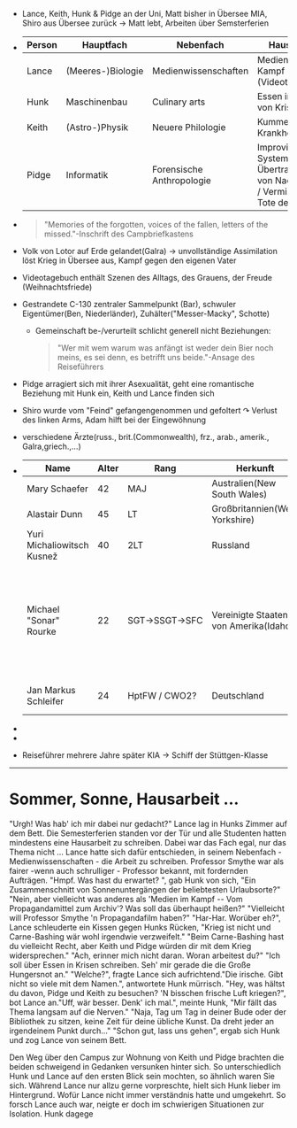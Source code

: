 - Lance, Keith, Hunk & Pidge an der Uni, Matt bisher in Übersee MIA, Shiro aus Übersee zurück $\to$ Matt lebt, Arbeiten über Semsterferien

- | Person | Hauptfach         | Nebenfach                 | Hausarbeit                                                                             |
  | ------ | ----------------- | ------------------------- | -------------------------------------------------------------------------------------- |
  | Lance  | (Meeres-)Biologie | Medienwissenschaften      | Medien im Kampf (Videotagebuch)                                                        |
  | Hunk   | Maschinenbau      | Culinary arts             | Essen in Zeiten von Krisen                                                             |
  | Keith  | (Astro-)Physik    | Neuere Philologie         | Kummer, Krankheit, Krieg                                                               |
  | Pidge  | Informatik        | Forensische Anthropologie | Improvisierte Systeme zur Übertragung von Nachrichten / Vermisste und Tote des Krieges |

- > "Memories of the forgotten, voices of the fallen, letters of the missed."-Inschrift des Campbriefkastens

- Volk von Lotor auf Erde gelandet(Galra) $\to$ unvollständige Assimilation löst Krieg in Übersee aus, Kampf gegen den eigenen Vater

- Videotagebuch enthält Szenen des Alltags, des Grauens, der Freude (Weihnachtsfriede)

- Gestrandete C-130 zentraler Sammelpunkt (Bar), schwuler Eigentümer(Ben, Niederländer), Zuhälter("Messer-Macky", Schotte)
  
  - Gemeinschaft be-/verurteilt schlicht generell nicht Beziehungen:
    
    > "Wer mit wem warum was anfängt ist weder dein Bier noch meins, es sei denn, es betrifft uns beide."-Ansage des Reiseführers

- Pidge arragiert sich mit ihrer Asexualität, geht eine romantische Beziehung mit Hunk ein, Keith und Lance finden sich

- Shiro wurde vom "Feind" gefangengenommen und gefoltert $\curvearrowright$ Verlust des linken Arms, Adam hilft bei der Eingewöhnung

- verschiedene Ärzte(russ., brit.(Commonwealth), frz., arab., amerik., Galra,griech.,$\dots$)

- | Name                       | Alter | Rang                 | Herkunft                              | Auftrag                                 | Zweig     | Auszeichnungen                                                                                            | Weiteres    |
  | -------------------------- | ----- | -------------------- | ------------------------------------- | --------------------------------------- | --------- | --------------------------------------------------------------------------------------------------------- | ----------- |
  | Mary Schaefer              | 42    | MAJ                  | Australien(New South Wales)           | Oberschwester                           | Army      | NSC                                                                                                       |             |
  | Alastair Dunn              | 45    | LT                   | Großbritannien(West Yorkshire)        | Chefchirurg                             | Navy      | Purple Heart                                                                                              |             |
  | Yuri Michaliowitsch Kusnež | 40    | 2LT                  | Russland                              | Geistlicher                             | Air Force |                                                                                                           |             |
  | Michael "Sonar" Rourke     | 22    | SGT$\to$SSGT$\to$SFC | Vereinigte Staaten von Amerika(Idaho) | Kompagnieschreiber                      | Army      | 2x Purple Heart, Army Achievement Medal, Logistikorden in Gold mit Brillianten (Walter-O'Reilly-Medaille) | Demisexuell |
  | Jan Markus Schleifer       | 24    | HptFW / CWO2?        | Deutschland                           | Sanitäter / Hilfschirurg / Kundschafter | Raben     | 4x Purple Heart, mehrere Narben                                                                           |             |

- 

- 

- Reiseführer mehrere Jahre später KIA $\to$ Schiff der Stüttgen-Klasse

---

# Sommer, Sonne, Hausarbeit $\dots$

"Urgh! Was hab' ich mir dabei nur gedacht?"
Lance lag in Hunks Zimmer auf dem Bett. Die Semesterferien standen vor der Tür und alle Studenten hatten mindestens eine Hausarbeit zu schreiben. Dabei war das Fach egal, nur das Thema nicht $\dots$ Lance hatte sich dafür entschieden, in seinem Nebenfach - Medienwissenschaften - die Arbeit zu schreiben. Professor Smythe war als fairer -wenn auch schrulliger -  Professor bekannt, mit fordernden Aufträgen.
"Hmpf. Was hast du erwartet? ", gab Hunk von sich, "Ein Zusammenschnitt von Sonnenuntergängen der beliebtesten Urlaubsorte?"
"Nein, aber vielleicht was anderes als 'Medien im Kampf -- Vom Propagandamittel zum Archiv'? Was soll das überhaupt heißen?"
"Vielleicht will Professor Smythe 'n Propagandafilm haben?"
"Har-Har. Worüber eh?", Lance schleuderte ein Kissen gegen Hunks Rücken, "Krieg ist nicht und Carne-Bashing wär wohl irgendwie verzweifelt."
"Beim Carne-Bashing hast du vielleicht Recht, aber Keith und Pidge würden dir mit dem Krieg widersprechen."
"Ach, erinner mich nicht daran. Woran arbeitest du?"
"Ich soll über Essen in Krisen schreiben. Seh' mir gerade die die Große Hungersnot an."
"Welche?", fragte Lance sich aufrichtend."Die irische. Gibt nicht so viele mit dem Namen.", antwortete Hunk mürrisch.
"Hey, was hältst du davon, Pidge und Keith zu besuchen? 'N bisschen frische Luft kriegen?", bot Lance an."Uff, wär besser. Denk' ich mal.", meinte Hunk, "Mir fällt das Thema langsam auf die Nerven."
"Naja, Tag um Tag in deiner Bude oder der Bibliothek zu sitzen, keine Zeit für deine übliche Kunst. Da dreht jeder an irgendeinem Punkt durch$\dots$"
"Schon gut, lass uns gehen", ergab sich Hunk und zog Lance von seinem Bett.

Den Weg über den Campus zur Wohnung von Keith und Pidge brachten die beiden schweigend in Gedanken versunken hinter sich. So unterschiedlich Hunk und Lance auf den ersten Blick sein mochten, so ähnlich waren Sie sich. Während Lance nur allzu gerne vorpreschte, hielt sich Hunk lieber im Hintergrund. Wofür Lance nicht immer verständnis hatte und umgekehrt. So forsch Lance auch war, neigte er doch im schwierigen Situationen zur Isolation. Hunk dagege
